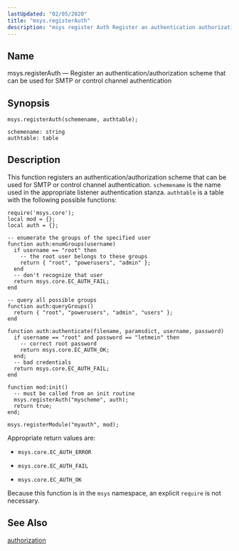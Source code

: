 ```yaml
---
lastUpdated: "02/05/2020"
title: "msys.registerAuth"
description: "msys register Auth Register an authentication authorization scheme that can be used for SMTP or control channel authentication msys register Auth schemename authtable This function registers an authentication authorization scheme that can be used for SMTP or control channel authentication schemename is the name used in the appropriate listener authentication..."
---
```


<a name="lua.ref.msys.registerAuth"></a> 
## Name

msys.registerAuth — Register an authentication/authorization scheme that can be used for SMTP or control channel authentication

<a name="idp16219360"></a> 
## Synopsis

`msys.registerAuth(schemename, authtable);`

```
schemename: string
authtable: table
```
<a name="idp16222368"></a> 
## Description

This function registers an authentication/authorization scheme that can be used for SMTP or control channel authentication. `schemename` is the name used in the appropriate listener authentication stanza. `authtable` is a table with the following possible functions:

```
require('msys.core');
local mod = {};
local auth = {};

-- enumerate the groups of the specified user
function auth:enumGroups(username)
  if username == "root" then
    -- the root user belongs to these groups
    return { "root", "powerusers", "admin" };
  end
  -- don't recognize that user
  return msys.core.EC_AUTH_FAIL;
end

-- query all possible groups
function auth:queryGroups()
  return { "root", "powerusers", "admin", "users" };
end

function auth:authenticate(filename, paramsdict, username, password)
  if username == "root" and password == "letmein" then
    -- correct root password
    return msys.core.EC_AUTH_OK;
  end;
  -- bad credentials
  return msys.core.EC_AUTH_FAIL;
end

function mod:init()
  -- must be called from an init routine
  msys.registerAuth("myscheme", auth);
  return true;
end;

msys.registerModule("myauth", mod);
```

Appropriate return values are:

*   `msys.core.EC_AUTH_ERROR`

*   `msys.core.EC_AUTH_FAIL`

*   `msys.core.EC_AUTH_OK`

Because this function is in the `msys` namespace, an explicit `require` is not necessary.

<a name="idp16233200"></a> 
## See Also

[authorization](/momentum/4/config/ref-authorization)